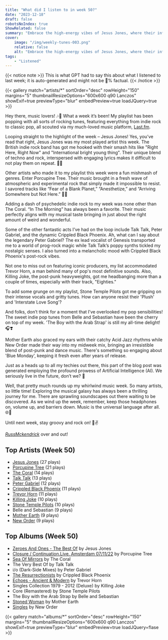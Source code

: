 ```yaml
---
title: "What did I listen to in week 50?"
date: "2023-12-18"
draft: false
robotsNoIndex: true
ShowRelated: false
summary: "Embrace the high-energy vibes of Jesus Jones, where their influential sound meets intense lyrical prowess!"
cover:
    image: "/img/weekly-tunes-003.png"
    relative: false
    alt: "Embrace the high-energy vibes of Jesus Jones, where their influential sound meets intense lyrical prowess!"
tags:
    - "Listened"
---
```


{{< notice note >}}
This is what GPT had to say this about what I listened to last week; it is auto-generated and might not be 💯% factual.
{{< /notice >}}

{{< gallery match="artists/*" sortOrder="desc" rowHeight="150" margins="5" thumbnailResizeOptions="600x600 q90 Lanczos" showExif=true previewType="blur" embedPreview=true loadJQuery=true >}}

Hey there, music lovers! 🎶🎸 What a week it’s been! My playlist has been popping with all sorts of rocking tunes, featuring everything from indie rock to classic pop, all scouted via my much-loved music platform, [Last.fm](https://www.last.fm/user/RussMckendrick). 

Looping straight to the highlight of the week – Jesus Jones! Yes, you’ve read that right, Jesus Jones was my most played artist this week. The British indie rock band has got me hooked with their smash hits like "Right Here, Right Now" and  "International bright young thing". Their unique blend of techno and rock, interspersed with engaging lyrics makes it difficult to not play them on repeat. 🎤🔁

Other artists who made it to my playlist this week were a fun mishmash of genres. Enter Porcupine Tree. Their music brought in a fresh wave of atmospheric and experimental rock that simply made it impossible to resist. I savored tracks like “Fear of a Blank Planet,” “Anesthetize,” and “Arriving Somewhere but Not Here.” 🎵🎸

Adding a dash of psychedelic indie rock to my week was none other than The Coral. “In The Morning” has always been a favorite. Their music perfectly aligns with my musical taste bringing in just about the right amount of weird and wonderful. 

Some of the other fantastic acts I’ve had on the loop include Talk Talk, Peter Gabriel, and the dynamic Crippled Black Phoenix. Ah, what can I say about the legendary Peter Gabriel? The ex lead vocalist of Genesis transported me to a world of prog-rock magic while Talk Talk’s poppy synths tickled my nostalgic senses. I also turned into a melancholic mood with Crippled Black Phoenix's post-rock vibes.

Not one to miss out on featuring iconic producers, my list accommodated Trevor Horn, a man behind many of pop's most definitive sounds. Also, Killing Joke, the post-punk heavyweights, got me headbanging more than a couple of times, especially with their track, "Eighties."

To add some grunge on my playlist, Stone Temple Pilots got me gripping on their intense vocals and gritty tunes. How can anyone resist their 'Plush' and 'Interstate Love Song'?

And folks, don’t think for a moment that I’ve overlooked my pop sensibilities! The sweet indie pop tunes from Belle and Sebastian have been the cherry on top of my week. 'The Boy with the Arab Strap' is still my all-time delight! 🎧❣️

Mother Earth also graced my ears with their catchy Acid Jazz rhythms while New Order made their way into my midweek mix, bringing an irresistible blend of post-punk and dance music. There's something so engaging about 'Blue Monday', keeping it fresh even after years of release.

Just as a heads up to all my techies out there, this part of the blog post was generated employing the profound prowess of Artificial Intelligence (AI). We seriously live in the future, don’t we? 🤖

Well, that pretty much rounds up my whirlwind music week. So many artists, so little time! Exploring the musical galaxy has always been a thrilling journey for me. There are sprawling soundscapes out there waiting to be discovered. As we wind up the week, remember, keep those headphones on, volume up, and barriers down. Music is the universal language after all. 🌐🎼

Until next week, stay groovy and rock on! 🤘✌️

[*RussMckendrick*](https://www.last.fm/user/RussMckendrick) over and out!

## Top Artists (Week 50)

- [Jesus Jones](https://www.mckendrick.rocks/artist/jesus-jones/) (27 plays)
- [Porcupine Tree](https://www.mckendrick.rocks/artist/porcupine-tree/) (21 plays)
- [The Coral](https://www.mckendrick.rocks/artist/the-coral/) (14 plays)
- [Talk Talk](https://www.mckendrick.rocks/artist/talk-talk/) (13 plays)
- [Peter Gabriel](https://www.mckendrick.rocks/artist/peter-gabriel/) (12 plays)
- [Crippled Black Phoenix](https://www.mckendrick.rocks/artist/crippled-black-phoenix/) (11 plays)
- [Trevor Horn](https://www.mckendrick.rocks/artist/trevor-horn/) (11 plays)
- [Killing Joke](https://www.mckendrick.rocks/artist/killing-joke/) (10 plays)
- [Stone Temple Pilots](https://www.mckendrick.rocks/artist/stone-temple-pilots/) (10 plays)
- Belle and Sebastian (9 plays)
- [Mother Earth](https://www.mckendrick.rocks/artist/mother-earth/) (9 plays)
- [New Order](https://www.mckendrick.rocks/artist/new-order/) (9 plays)


## Top Albums (Week 50)

- [Zeroes And Ones - The Best Of](https://www.mckendrick.rocks/albums/zeroes-and-ones-the-best-of-24975325/) by Jesus Jones
- [Closure / Continuation.Live. Amsterdam 07/11/22](https://www.mckendrick.rocks/albums/closure-continuation-live-amsterdam-07-11-22-29133415/) by Porcupine Tree
- [Sea Of Mirrors](https://www.mckendrick.rocks/albums/sea-of-mirrors-28205629/) by The Coral
- The Very Best Of by Talk Talk
- i/o (Dark-Side Mixes) by Peter Gabriel
- [The Resurrectionists](https://www.mckendrick.rocks/albums/the-resurrectionists-13562698/) by Crippled Black Phoenix
- [Echoes - Ancient & Modern](https://www.mckendrick.rocks/albums/echoes-ancient-modern-29085826/) by Trevor Horn
- Singles Collection 1979 - 2012 (Deluxe) by Killing Joke
- Core (Remastered) by Stone Temple Pilots
- The Boy with the Arab Strap by Belle and Sebastian
- [Stoned Woman](https://www.mckendrick.rocks/albums/stoned-woman-26514866/) by Mother Earth
- [Singles](https://www.mckendrick.rocks/albums/singles-9017905/) by New Order


{{< gallery match="albums/*" sortOrder="desc" rowHeight="150" margins="5" thumbnailResizeOptions="600x600 q90 Lanczos" showExif=true previewType="blur" embedPreview=true loadJQuery=flase >}}